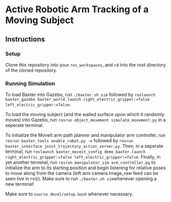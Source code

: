 # Active Robotic Arm Tracking of a Moving Subject

## Instructions

### Setup
Clone this repository into your `ros_workspaces`, and `cd` into the root directory of the cloned repository.

### Running Simulation
To load Baxter into Gazebo, run `./baxter.sh sim` followed by `roslaunch baxter_gazebo baxter_world.launch right_electric_gripper:=false left_electric_gripper:=false`. 

To load the moving subject (and the walled surface upon which it randomly moves) into Gazebo, run `rosrun object_movement simulate_movement.py` in a seperate terminal.

To initialize the MoveIt arm path planner and manipulator arm controller, run `rosrun baxter_tools enable_robot.py -e` followed by `rosrun baxter_interface joint_trajectory_action_server.py`. Then, in a seperate terminal, run  `roslaunch baxter_moveit_config demo_baxter.launch right_electric_gripper:=false left_electric_gripper:=false`. Finally, in yet another terminal, run `rosrun manipulator_sim arm_controller.py` to initialize the arm to its starting position and begin listening for relative poses to move along from the camera (left arm camera image_raw feed can be seen live in rviz). Make sure to run `./baxter.sh sim`whenever opening a new terminal!

Make sure to `source devel/setup.bash` whenever necessary.
